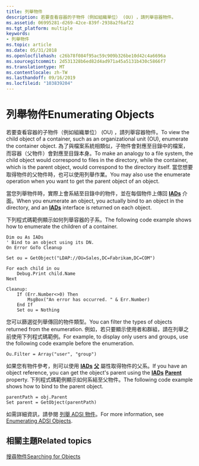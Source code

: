 ```yaml
---
title: 列舉物件
description: 若要查看容器的子物件（例如組織單位） (OU) ，請列舉容器物件。
ms.assetid: 06995281-d269-42ce-839f-2938a2f6af22
ms.tgt_platform: multiple
keywords:
- 列舉物件
ms.topic: article
ms.date: 05/31/2018
ms.openlocfilehash: c26b78f084f95ac59c909b326be10d42c4a6696a
ms.sourcegitcommit: 2d531328b6ed82d4ad971a45a5131b430c5866f7
ms.translationtype: MT
ms.contentlocale: zh-TW
ms.lasthandoff: 09/16/2019
ms.locfileid: "103839204"
---
```

# <a name="enumerating-objects"></a><span data-ttu-id="d364e-104">列舉物件</span><span class="sxs-lookup"><span data-stu-id="d364e-104">Enumerating Objects</span></span>

<span data-ttu-id="d364e-105">若要查看容器的子物件（例如組織單位） (OU) ，請列舉容器物件。</span><span class="sxs-lookup"><span data-stu-id="d364e-105">To view the child object of a container, such as an organizational unit (OU), enumerate the container object.</span></span> <span data-ttu-id="d364e-106">為了與檔案系統相類似，子物件會對應至目錄中的檔案，而容器（父物件）會對應至目錄本身。</span><span class="sxs-lookup"><span data-stu-id="d364e-106">To make an analogy to a file system, the child object would correspond to files in the directory, while the container, which is the parent object, would correspond to the directory itself.</span></span> <span data-ttu-id="d364e-107">當您想要取得物件的父物件時，也可以使用列舉作業。</span><span class="sxs-lookup"><span data-stu-id="d364e-107">You may also use the enumerate operation when you want to get the parent object of an object.</span></span>

<span data-ttu-id="d364e-108">當您列舉物件時，實際上會系結至目錄中的物件，並在每個物件上傳回 [**IADs**](/windows/desktop/api/Iads/nn-iads-iads) 介面。</span><span class="sxs-lookup"><span data-stu-id="d364e-108">When you enumerate an object, you actually bind to an object in the directory, and an [**IADs**](/windows/desktop/api/Iads/nn-iads-iads) interface is returned on each object.</span></span>

<span data-ttu-id="d364e-109">下列程式碼範例顯示如何列舉容器的子系。</span><span class="sxs-lookup"><span data-stu-id="d364e-109">The following code example shows how to enumerate the children of a container.</span></span>


```VB
Dim ou As IADs
' Bind to an object using its DN.
On Error GoTo Cleanup

Set ou = GetObject("LDAP://OU=Sales,DC=Fabrikam,DC=COM")

For each child in ou
    Debug.Print child.Name
Next

Cleanup:
    If (Err.Number<>0) Then
        MsgBox("An error has occurred. " & Err.Number)
    End If
    Set ou = Nothing
```



<span data-ttu-id="d364e-110">您可以篩選從列舉傳回的物件類型。</span><span class="sxs-lookup"><span data-stu-id="d364e-110">You can filter the types of objects returned from the enumeration.</span></span> <span data-ttu-id="d364e-111">例如，若只要顯示使用者和群組，請在列舉之前使用下列程式碼範例。</span><span class="sxs-lookup"><span data-stu-id="d364e-111">For example, to display only users and groups, use the following code example before the enumeration.</span></span>


```VB
Ou.Filter = Array("user", "group")
```



<span data-ttu-id="d364e-112">如果您有物件參考，則可以使用 [**IADs**](/windows/desktop/api/Iads/nn-iads-iads) [**父**](iads-property-methods.md) 屬性取得物件的父系。</span><span class="sxs-lookup"><span data-stu-id="d364e-112">If you have an object reference, you can get the object's parent using the [**IADs**](/windows/desktop/api/Iads/nn-iads-iads) [**Parent**](iads-property-methods.md) property.</span></span> <span data-ttu-id="d364e-113">下列程式碼範例顯示如何系結至父物件。</span><span class="sxs-lookup"><span data-stu-id="d364e-113">The following code example shows how to bind to the parent object.</span></span>


```VB
parentPath = obj.Parent
Set parent = GetObject(parentPath)
```



<span data-ttu-id="d364e-114">如需詳細資訊，請參閱 [列舉 ADSI 物件](enumerating-adsi-objects.md)。</span><span class="sxs-lookup"><span data-stu-id="d364e-114">For more information, see [Enumerating ADSI Objects](enumerating-adsi-objects.md).</span></span>

## <a name="related-topics"></a><span data-ttu-id="d364e-115">相關主題</span><span class="sxs-lookup"><span data-stu-id="d364e-115">Related topics</span></span>

<dl> <dt>

[<span data-ttu-id="d364e-116">搜尋物件</span><span class="sxs-lookup"><span data-stu-id="d364e-116">Searching for Objects</span></span>](searching-for-objects.md)
</dt> </dl>

 

 




